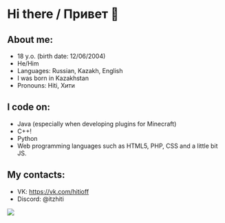 # Hi there / Привет 👋

## About me:
- 18 y.o. (birth date: 12/06/2004)
- He/Him
- Languages: Russian, Kazakh, English
- I was born in Kazakhstan
- Pronouns: Hiti, Хити

## I code on:
- Java (especially when developing plugins for Minecraft)
- C++!
- Python
- Web programming languages such as HTML5, PHP, CSS and a little bit JS.

## My contacts:
- VK: https://vk.com/hitioff
- Discord: @itzhiti

<img src="https://user-images.githubusercontent.com/81374715/192527086-5423ab3a-40c2-4157-a8c2-68751c99e6ea.gif" />
